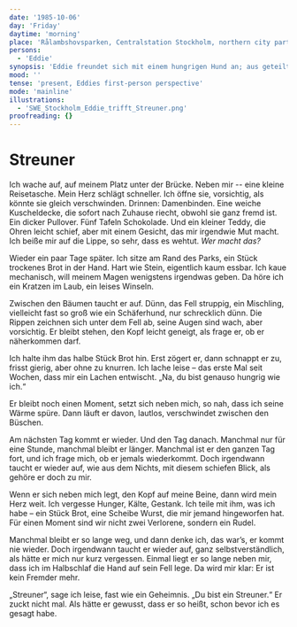 ```yaml
---
date: '1985-10-06'
day: 'Friday'
daytime: 'morning'
place: 'Rålambshovsparken, Centralstation Stockholm, northern city parts'
persons:
  - 'Eddie'
synopsis: 'Eddie freundet sich mit einem hungrigen Hund an; aus geteiltem Brot wird stille Verbundenheit – der Streuner wird zu ihrem Anker im Straßenleben.'
mood: ''
tense: 'present, Eddies first-person perspective'
mode: 'mainline'
illustrations:
  - 'SWE_Stockholm_Eddie_trifft_Streuner.png'
proofreading: {}
---
```


# Streuner

Ich wache auf, auf meinem Platz unter der Brücke. Neben mir -- eine kleine
Reisetasche. Mein Herz schlägt schneller. Ich öffne sie, vorsichtig, als könnte
sie gleich verschwinden. Drinnen: Damenbinden. Eine weiche Kuscheldecke, die
sofort nach Zuhause riecht, obwohl sie ganz fremd ist. Ein dicker Pullover. Fünf
Tafeln Schokolade. Und ein kleiner Teddy, die Ohren leicht schief, aber mit
einem Gesicht, das mir irgendwie Mut macht. Ich beiße mir auf die Lippe, so
sehr, dass es wehtut. *Wer macht das?*

Wieder ein paar Tage später. Ich sitze am Rand des Parks, ein Stück trockenes
Brot in der Hand. Hart wie Stein, eigentlich kaum essbar. Ich kaue mechanisch,
will meinem Magen wenigstens irgendwas geben. Da höre ich ein Kratzen im Laub,
ein leises Winseln.

Zwischen den Bäumen taucht er auf. Dünn, das Fell struppig, ein Mischling,
vielleicht fast so groß wie ein Schäferhund, nur schrecklich dünn. Die Rippen
zeichnen sich unter dem Fell ab, seine Augen sind wach, aber vorsichtig. Er
bleibt stehen, den Kopf leicht geneigt, als frage er, ob er näherkommen darf.

Ich halte ihm das halbe Stück Brot hin. Erst zögert er, dann schnappt er zu,
frisst gierig, aber ohne zu knurren. Ich lache leise – das erste Mal seit
Wochen, dass mir ein Lachen entwischt. „Na, du bist genauso hungrig wie ich.“

Er bleibt noch einen Moment, setzt sich neben mich, so nah, dass ich seine Wärme
spüre. Dann läuft er davon, lautlos, verschwindet zwischen den Büschen.

Am nächsten Tag kommt er wieder. Und den Tag danach. Manchmal nur für eine
Stunde, manchmal bleibt er länger. Manchmal ist er den ganzen Tag fort, und ich
frage mich, ob er jemals wiederkommt. Doch irgendwann taucht er wieder auf, wie
aus dem Nichts, mit diesem schiefen Blick, als gehöre er doch zu mir.

Wenn er sich neben mich legt, den Kopf auf meine Beine, dann wird mein Herz
weit. Ich vergesse Hunger, Kälte, Gestank. Ich teile mit ihm, was ich habe – ein
Stück Brot, eine Scheibe Wurst, die mir jemand hingeworfen hat. Für einen Moment
sind wir nicht zwei Verlorene, sondern ein Rudel.

Manchmal bleibt er so lange weg, und dann denke ich, das war’s, er kommt nie
wieder. Doch irgendwann taucht er wieder auf, ganz selbstverständlich, als hätte
er mich nur kurz vergessen. Einmal liegt er so lange neben mir, dass ich im
Halbschlaf die Hand auf sein Fell lege. Da wird mir klar: Er ist kein Fremder
mehr.

„Streuner“, sage ich leise, fast wie ein Geheimnis. „Du bist ein Streuner.“ Er
zuckt nicht mal. Als hätte er gewusst, dass er so heißt, schon bevor ich es
gesagt habe.
